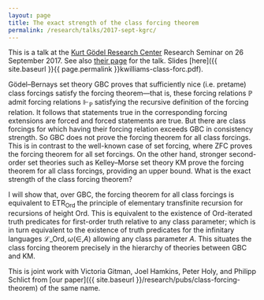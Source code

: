 ```yaml
---
layout: page
title: The exact strength of the class forcing theorem
permalink: /research/talks/2017-sept-kgrc/
---
```


This is a talk at the [Kurt Gödel Research Center](http://www.logic.univie.ac.at/Home.html) Research Seminar on 26 September 2017. See also [their page](http://www.logic.univie.ac.at/2017/Talk_09-26_a.html) for the talk. Slides [here]({{ site.baseurl }}{{ page.permalink }}kwilliams-class-forc.pdf).

Gödel–Bernays set theory $\mathsf{GBC}$ proves that sufficiently nice (i.e. pretame) class forcings satisfy the forcing theorem—that is, these forcing relations $\mathbb P$ admit forcing relations $\Vdash_\mathbb{P}$ satisfying the recursive definition of the forcing relation. It follows that statements true in the corresponding forcing extensions are forced and forced statements are true. But there are class forcings for which having their forcing relation exceeds $\mathsf{GBC}$ in consistency strength. So $\mathsf{GBC}$ does not prove the forcing theorem for all class forcings. This is in contrast to the well-known case of set forcing, where $\mathsf{ZFC}$ proves the forcing theorem for all set forcings. On the other hand, stronger second-order set theories such as Kelley–Morse set theory $\mathsf{KM}$ prove the forcing theorem for all class forcings, providing an upper bound. What is the exact strength of the class forcing theorem?

I will show that, over $\mathsf{GBC}$, the forcing theorem for all class forcings is equivalent to $\mathsf{ETR}_\mathrm{Ord}$ the principle of elementary transfinite recursion for recursions of height $\mathrm{Ord}$. This is equivalent to the existence of $\mathrm{Ord}$-iterated truth predicates for first-order truth relative to any class parameter; which is in turn equivalent to the existence of truth predicates for the infinitary languages $\mathcal L\_{\mathrm{Ord}, \omega}(\in, A)$ allowing any class parameter $A$. This situates the class forcing theorem precisely in the hierarchy of theories between $\mathsf{GBC}$ and $\mathsf{KM}$.

This is joint work with Victoria Gitman, Joel Hamkins, Peter Holy, and Philipp Schlict from [our paper]({{ site.baseurl }}/research/pubs/class-forcing-theorem) of the same name.

